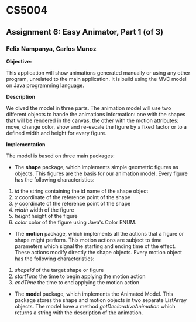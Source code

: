 # CS5004
## Assignment 6: Easy Animator, Part 1 (of 3)
### Felix Nampanya, Carlos Munoz

**Objective:**

This application will show animations generated manually or using any other program, unrelated to the main application.
It is build using the MVC model on Java programming language.

**Description**

We dived the model in three parts. The animation model will use two different objects to hande the animations information: one with the shapes that will be rendered in the canvas, the other with the motion attributes: move, change color, show and re-escale the figure by a fixed factor or to a defined width and height for every figure.


**Implementation**

The model is based on three main packages:

- The **shape** package, which implements simple geometric figures as objects. This figures are the basis for our animation model. Every figure has the following characteristics:
1. *id* the string containing the id name of the shape object
2. *x* coordinate of the reference point of the shape
3. *y* coordinate of the reference point of the shape
4. *width* width of the figure
5. *height* height of the figure
6. *color* color of the figure using Java's Color ENUM.

- The **motion** package, which implements all the actions that a figure or shape might perform. This motion actions are subject to time parameters which signal the starting and ending time of the effect. These actions modify directly the shape objects. Every motion object has the following characteristics:
1. *shapeId* of the target shape or figure
2. *startTime* the time to begin applying the motion action
3. *endTime* the time to end applying the motion action

- The **model** package, which implements the Animated Model. This package stores the shape and motion objects in two separate ListArray objects. The model have a method *getDeclarativeAnimation* which returns a string with the description of the animation.



